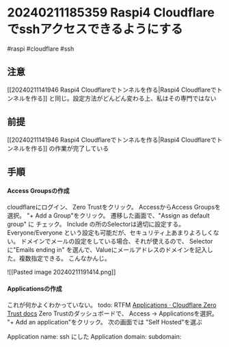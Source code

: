
# 20240211185359 Raspi4 Cloudflareでsshアクセスできるようにする
#raspi #cloudflare #ssh 
## 注意 
[[20240211141946 Raspi4 Cloudflareでトンネルを作る|Raspi4 Cloudflareでトンネルを作る]] と同じ。設定方法がどんどん変わる上、私はその専門ではない

## 前提
[[20240211141946 Raspi4 Cloudflareでトンネルを作る|Raspi4 Cloudflareでトンネルを作る]] の作業が完了している

## 手順
#### Access Groupsの作成
cloudflareにログイン、 Zero Trustをクリック。
AccessからAccess Groupsを選択。 "+ Add a Group"をクリック。
遷移した画面で、"Assign as default group" に チェック。 Include の所のSelectorは適切に設定する。
Everyone/Everyone という設定も可能だが、セキュリティ上あまりよろしくない。
ドメインでメールの設定をしている場合、それが使えるので、 Selectorに"Emails ending in" を選んで、Valueにメールアドレスのドメインを記入した。複数指定できる。
こんなかんじ。

![[Pasted image 20240211191414.png]]



#### Applicationsの作成
これが何かよくわかっていない。
todo: RTFM [Applications · Cloudflare Zero Trust docs](https://developers.cloudflare.com/cloudflare-one/applications/)
Zero Trustのダッシュボードで、 Access -> Applicationsを選択。 "+ Add an application"をクリック。
次の画面では "Self Hosted"を選ぶ

Application name: ssh にした
Application domain: subdomain: 


 
